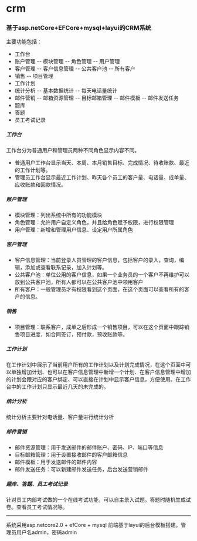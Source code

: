 # crm
### 基于asp.netCore+EFCore+mysql+layui的CRM系统
主要功能包括：
- 工作台
- 账户管理
 -- 模块管理
 -- 角色管理
 -- 用户管理
 - 客户管理
  -- 客户信息管理
  -- 公共客户池
  -- 所有客户
 - 销售
  -- 项目管理
 - 工作计划
 - 统计分析
  -- 基本数据统计
  -- 每天电话量统计
 - 邮件营销
  -- 邮箱资源管理
  -- 目标邮箱管理
  -- 邮件模板
  -- 邮件发送任务
 - 题库
 - 答题
 - 员工考试记录
 
 ##### 工作台
 工作台分为普通用户和管理员两种不同角色显示内容不同。
 - 普通用户工作台显示当天、本周、本月销售目标、完成情况、待收账款、最近的工作计划等。
 - 管理员工作台显示最近工作计划、昨天各个员工的客户量、电话量、成单量、应收账款和回款情况。
 
 ##### 账户管理
 - 模块管理：列出系统中所有的功能模块
 - 角色管理：允许用户自定义角色，并且给角色赋予权限，进行权限管理
 - 用户管理：新增和管理用户信息、设定用户所属角色
 
 ##### 客户管理
 - 客户信息管理：当前登录人员管理的客户信息，包括客户的录入，查询，编辑，添加或查看联系记录，加入计划等。
 - 公共客户池：单位公用的客户信息，如果一个业务员的一个客户不再维护可以放到公共客户池，所有人都可以在公共客户池中领用客户
 - 所有客户：一般管理员才有权限看到这个页面，在这个页面可以查看所有的客户的信息。
 
 ##### 销售
 - 项目管理：联系客户，成单之后形成一个销售项目，可以在这个页面中跟踪销售项目进度，如合同签订，预付款，预收账款等。
 
 ##### 工作计划
 在工作计划中展示了当前用户所有的工作计划以及计划完成情况，在这个页面中可以单独增加计划、也可以在客户信息管理中新增一个计划、在客户信息管理中增加的计划会跟对应的客户绑定、可以直接在计划中显示客户信息，方便使用。在工作台中的工作计划只显示最近几天的未完成的。
 
 ##### 统计分析
 统计分析主要针对电话量、客户量进行统计分析
 
 ##### 邮件营销
 - 邮件资源管理：用于发送邮件的邮件账户、密码、IP、端口等信息
 - 目标邮箱管理：用于设置接收邮件的客户邮箱信息
 - 邮件模板：用于发送邮件的邮件内容
 - 邮件发送任务：可以新建邮件发送任务，后台发送营销邮件
 
 ##### 题库、答题、员工考试记录
 针对员工内部考试做的一个在线考试功能，可以自主录入试题。答题时随机生成试卷。查看员工考试情况等。
 
 ----
 
 系统采用asp.netcore2.0 + efCore + mysql 前端基于layui的后台模板搭建。管理员用户名admin，密码admin
